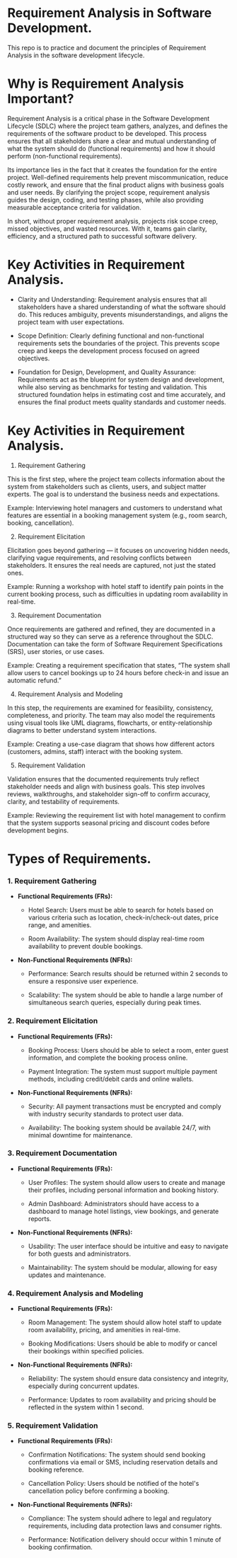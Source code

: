 # Requirement Analysis in Software Development.
This repo is to practice and document the principles of Requirement Analysis in the software development lifecycle.

# Why is Requirement Analysis Important?
Requirement Analysis is a critical phase in the Software Development Lifecycle (SDLC) where the project team gathers, analyzes, and defines the requirements of the software product to be developed. This process ensures that all stakeholders share a clear and mutual understanding of what the system should do (functional requirements) and how it should perform (non-functional requirements).

Its importance lies in the fact that it creates the foundation for the entire project. Well-defined requirements help prevent miscommunication, reduce costly rework, and ensure that the final product aligns with business goals and user needs. By clarifying the project scope, requirement analysis guides the design, coding, and testing phases, while also providing measurable acceptance criteria for validation.

In short, without proper requirement analysis, projects risk scope creep, missed objectives, and wasted resources. With it, teams gain clarity, efficiency, and a structured path to successful software delivery.

# Key Activities in Requirement Analysis.
- Clarity and Understanding:
Requirement analysis ensures that all stakeholders have a shared understanding of what the software should do. This reduces ambiguity, prevents misunderstandings, and aligns the project team with user expectations.

- Scope Definition:
Clearly defining functional and non-functional requirements sets the boundaries of the project. This prevents scope creep and keeps the development process focused on agreed objectives.

- Foundation for Design, Development, and Quality Assurance:
Requirements act as the blueprint for system design and development, while also serving as benchmarks for testing and validation. This structured foundation helps in estimating cost and time accurately, and ensures the final product meets quality standards and customer needs.

# Key Activities in Requirement Analysis.
1. Requirement Gathering

This is the first step, where the project team collects information about the system from stakeholders such as clients, users, and subject matter experts. The goal is to understand the business needs and expectations.

Example: Interviewing hotel managers and customers to understand what features are essential in a booking management system (e.g., room search, booking, cancellation).

2. Requirement Elicitation

Elicitation goes beyond gathering — it focuses on uncovering hidden needs, clarifying vague requirements, and resolving conflicts between stakeholders. It ensures the real needs are captured, not just the stated ones.

Example: Running a workshop with hotel staff to identify pain points in the current booking process, such as difficulties in updating room availability in real-time.

3. Requirement Documentation

Once requirements are gathered and refined, they are documented in a structured way so they can serve as a reference throughout the SDLC. Documentation can take the form of Software Requirement Specifications (SRS), user stories, or use cases.

Example: Creating a requirement specification that states, “The system shall allow users to cancel bookings up to 24 hours before check-in and issue an automatic refund.”

4. Requirement Analysis and Modeling

In this step, the requirements are examined for feasibility, consistency, completeness, and priority. The team may also model the requirements using visual tools like UML diagrams, flowcharts, or entity-relationship diagrams to better understand system interactions.

Example: Creating a use-case diagram that shows how different actors (customers, admins, staff) interact with the booking system.

5. Requirement Validation

Validation ensures that the documented requirements truly reflect stakeholder needs and align with business goals. This step involves reviews, walkthroughs, and stakeholder sign-off to confirm accuracy, clarity, and testability of requirements.

Example: Reviewing the requirement list with hotel management to confirm that the system supports seasonal pricing and discount codes before development begins.

# Types of Requirements.
### 1. Requirement Gathering

- **Functional Requirements (FRs):**

    - Hotel Search: Users must be able to search for hotels based on various criteria such as location, check-in/check-out dates, price range, and amenities.

    - Room Availability: The system should display real-time room availability to prevent double bookings.

- **Non-Functional Requirements (NFRs):**

    - Performance: Search results should be returned within 2 seconds to ensure a responsive user experience.

    - Scalability: The system should be able to handle a large number of simultaneous search queries, especially during peak times.

### 2. Requirement Elicitation

- **Functional Requirements (FRs):**

    - Booking Process: Users should be able to select a room, enter guest information, and complete the booking process online.

    - Payment Integration: The system must support multiple payment methods, including credit/debit cards and online wallets.

- **Non-Functional Requirements (NFRs):**

    - Security: All payment transactions must be encrypted and comply with industry security standards to protect user data.

    - Availability: The booking system should be available 24/7, with minimal downtime for maintenance.

### 3. Requirement Documentation

- **Functional Requirements (FRs):**

    - User Profiles: The system should allow users to create and manage their profiles, including personal information and booking history.

    - Admin Dashboard: Administrators should have access to a dashboard to manage hotel listings, view bookings, and generate reports.

- **Non-Functional Requirements (NFRs):**

    - Usability: The user interface should be intuitive and easy to navigate for both guests and administrators.

    - Maintainability: The system should be modular, allowing for easy updates and maintenance.

### 4. Requirement Analysis and Modeling

- **Functional Requirements (FRs):**

    - Room Management: The system should allow hotel staff to update room availability, pricing, and amenities in real-time.

    - Booking Modifications: Users should be able to modify or cancel their bookings within specified policies.

- **Non-Functional Requirements (NFRs):**

    - Reliability: The system should ensure data consistency and integrity, especially during concurrent updates.

    - Performance: Updates to room availability and pricing should be reflected in the system within 1 second.

### 5. Requirement Validation

- **Functional Requirements (FRs):**

    - Confirmation Notifications: The system should send booking confirmations via email or SMS, including reservation details and booking reference.

    - Cancellation Policy: Users should be notified of the hotel's cancellation policy before confirming a booking.

- **Non-Functional Requirements (NFRs):**

    - Compliance: The system should adhere to legal and regulatory requirements, including data protection laws and consumer rights.

    - Performance: Notification delivery should occur within 1 minute of booking confirmation.